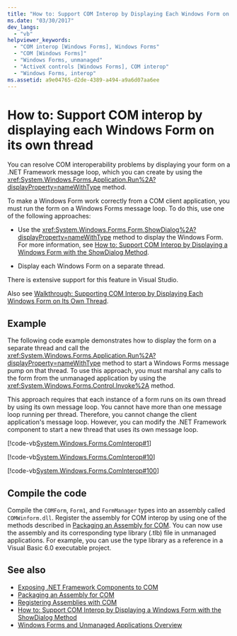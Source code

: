 ```yaml
---
title: "How to: Support COM Interop by Displaying Each Windows Form on Its Own Thread"
ms.date: "03/30/2017"
dev_langs:
  - "vb"
helpviewer_keywords:
  - "COM interop [Windows Forms], Windows Forms"
  - "COM [Windows Forms]"
  - "Windows Forms, unmanaged"
  - "ActiveX controls [Windows Forms], COM interop"
  - "Windows Forms, interop"
ms.assetid: a9e04765-d2de-4389-a494-a9a6d07aa6ee
---
```

# How to: Support COM interop by displaying each Windows Form on its own thread

You can resolve COM interoperability problems by displaying your form on a .NET Framework message loop, which you can create by using the <xref:System.Windows.Forms.Application.Run%2A?displayProperty=nameWithType> method.

To make a Windows Form work correctly from a COM client application, you must run the form on a Windows Forms message loop. To do this, use one of the following approaches:

- Use the <xref:System.Windows.Forms.Form.ShowDialog%2A?displayProperty=nameWithType> method to display the Windows Form. For more information, see [How to: Support COM Interop by Displaying a Windows Form with the ShowDialog Method](com-interop-by-displaying-a-windows-form-shadow.md).

- Display each Windows Form on a separate thread.

There is extensive support for this feature in Visual Studio.

Also see [Walkthrough: Supporting COM Interop by Displaying Each Windows Form on Its Own Thread](https://docs.microsoft.com/previous-versions/visualstudio/visual-studio-2010/ms233639(v=vs.100)).

## Example

The following code example demonstrates how to display the form on a separate thread and call the <xref:System.Windows.Forms.Application.Run%2A?displayProperty=nameWithType> method to start a Windows Forms message pump on that thread. To use this approach, you must marshal any calls to the form from the unmanaged application by using the <xref:System.Windows.Forms.Control.Invoke%2A> method.

This approach requires that each instance of a form runs on its own thread by using its own message loop. You cannot have more than one message loop running per thread. Therefore, you cannot change the client application's message loop. However, you can modify the .NET Framework component to start a new thread that uses its own message loop.

[!code-vb[System.Windows.Forms.ComInterop#1](~/samples/snippets/visualbasic/VS_Snippets_Winforms/System.Windows.Forms.ComInterop/VB/COMForm.vb#1)]

[!code-vb[System.Windows.Forms.ComInterop#10](~/samples/snippets/visualbasic/VS_Snippets_Winforms/System.Windows.Forms.ComInterop/VB/FormManager.vb#10)]

[!code-vb[System.Windows.Forms.ComInterop#100](~/samples/snippets/visualbasic/VS_Snippets_Winforms/System.Windows.Forms.ComInterop/VB/Form1.vb#100)]

## Compile the code

Compile the `COMForm`, `Form1`, and `FormManager` types into an assembly called `COMWinform.dll`. Register the assembly for COM interop by using one of the methods described in [Packaging an Assembly for COM](https://docs.microsoft.com/dotnet/framework/interop/packaging-an-assembly-for-co). You can now use the assembly and its corresponding type library (.tlb) file in unmanaged applications. For example, you can use the type library as a reference in a Visual Basic 6.0 executable project.

## See also

- [Exposing .NET Framework Components to COM](https://docs.microsoft.com/dotnet/framework/interop/exposing-dotnet-components-to-co)
- [Packaging an Assembly for COM](https://docs.microsoft.com/dotnet/framework/interop/packaging-an-assembly-for-co)
- [Registering Assemblies with COM](https://docs.microsoft.com/dotnet/framework/interop/registering-assemblies-with-co)
- [How to: Support COM Interop by Displaying a Windows Form with the ShowDialog Method](com-interop-by-displaying-a-windows-form-shadow.md)
- [Windows Forms and Unmanaged Applications Overview](windows-forms-and-unmanaged-applications-overview.md)

